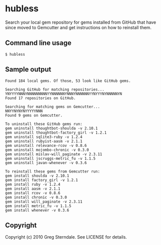 # hubless

Search your local gem repository for gems installed from GitHub that have since moved to Gemcutter and get instructions on how to reinstall them.

## Command line usage

	$ hubless

## Sample output

	Found 184 local gems. Of those, 53 look like GitHub gems.

	Searching GitHub for matching repositories...
	YNYYYYNNNYNNNNNNNNNYYNNNNNNYNNNYNNNNNNYYNYYYNYNNNNNYN
	Found 17 repositories on GitHub.

	Searching for matching gems on Gemcutter...
	NNYYNYNYNYYYYYNNN
	Found 9 gems on Gemcutter.

	To uninstall these GitHub gems run:
	gem uninstall thoughtbot-shoulda -v 2.10.1
	gem uninstall thoughtbot-factory_girl -v 1.2.1
	gem uninstall sqlite3-ruby -v 1.2.4
	gem uninstall rubyist-aasm -v 2.1.1
	gem uninstall relevance-rcov -v 0.8.6
	gem uninstall mojombo-chronic -v 0.3.0
	gem uninstall mislav-will_paginate -v 2.3.11
	gem uninstall jscruggs-metric_fu -v 1.1.5
	gem uninstall javan-whenever -v 0.3.6

	To reinstall these gems from Gemcutter run:
	gem install shoulda -v 2.10.1
	gem install factory_girl -v 1.2.1
	gem install ruby -v 1.2.4
	gem install aasm -v 2.1.1
	gem install rcov -v 0.8.6
	gem install chronic -v 0.3.0
	gem install will_paginate -v 2.3.11
	gem install metric_fu -v 1.1.5
	gem install whenever -v 0.3.6

## Copyright

Copyright (c) 2010 Greg Sterndale. See LICENSE for details.
